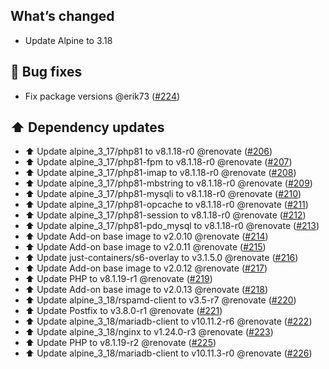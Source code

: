 ## What’s changed

 * Update Alpine to 3.18

## 🐛 Bug fixes

- Fix package versions @erik73 ([#224](https://github.com/erik73/addon-mail/pull/224))

## ⬆️ Dependency updates

- ⬆️ Update alpine_3_17/php81 to v8.1.18-r0 @renovate ([#206](https://github.com/erik73/addon-mail/pull/206))
- ⬆️ Update alpine_3_17/php81-fpm to v8.1.18-r0 @renovate ([#207](https://github.com/erik73/addon-mail/pull/207))
- ⬆️ Update alpine_3_17/php81-imap to v8.1.18-r0 @renovate ([#208](https://github.com/erik73/addon-mail/pull/208))
- ⬆️ Update alpine_3_17/php81-mbstring to v8.1.18-r0 @renovate ([#209](https://github.com/erik73/addon-mail/pull/209))
- ⬆️ Update alpine_3_17/php81-mysqli to v8.1.18-r0 @renovate ([#210](https://github.com/erik73/addon-mail/pull/210))
- ⬆️ Update alpine_3_17/php81-opcache to v8.1.18-r0 @renovate ([#211](https://github.com/erik73/addon-mail/pull/211))
- ⬆️ Update alpine_3_17/php81-session to v8.1.18-r0 @renovate ([#212](https://github.com/erik73/addon-mail/pull/212))
- ⬆️ Update alpine_3_17/php81-pdo_mysql to v8.1.18-r0 @renovate ([#213](https://github.com/erik73/addon-mail/pull/213))
- ⬆️ Update Add-on base image to v2.0.10 @renovate ([#214](https://github.com/erik73/addon-mail/pull/214))
- ⬆️ Update Add-on base image to v2.0.11 @renovate ([#215](https://github.com/erik73/addon-mail/pull/215))
- ⬆️ Update just-containers/s6-overlay to v3.1.5.0 @renovate ([#216](https://github.com/erik73/addon-mail/pull/216))
- ⬆️ Update Add-on base image to v2.0.12 @renovate ([#217](https://github.com/erik73/addon-mail/pull/217))
- ⬆️ Update PHP to v8.1.19-r1 @renovate ([#219](https://github.com/erik73/addon-mail/pull/219))
- ⬆️ Update Add-on base image to v2.0.13 @renovate ([#218](https://github.com/erik73/addon-mail/pull/218))
- ⬆️ Update alpine_3_18/rspamd-client to v3.5-r7 @renovate ([#220](https://github.com/erik73/addon-mail/pull/220))
- ⬆️ Update Postfix to v3.8.0-r1 @renovate ([#221](https://github.com/erik73/addon-mail/pull/221))
- ⬆️ Update alpine_3_18/mariadb-client to v10.11.2-r6 @renovate ([#222](https://github.com/erik73/addon-mail/pull/222))
- ⬆️ Update alpine_3_18/nginx to v1.24.0-r3 @renovate ([#223](https://github.com/erik73/addon-mail/pull/223))
- ⬆️ Update PHP to v8.1.19-r2 @renovate ([#225](https://github.com/erik73/addon-mail/pull/225))
- ⬆️ Update alpine_3_18/mariadb-client to v10.11.3-r0 @renovate ([#226](https://github.com/erik73/addon-mail/pull/226))
